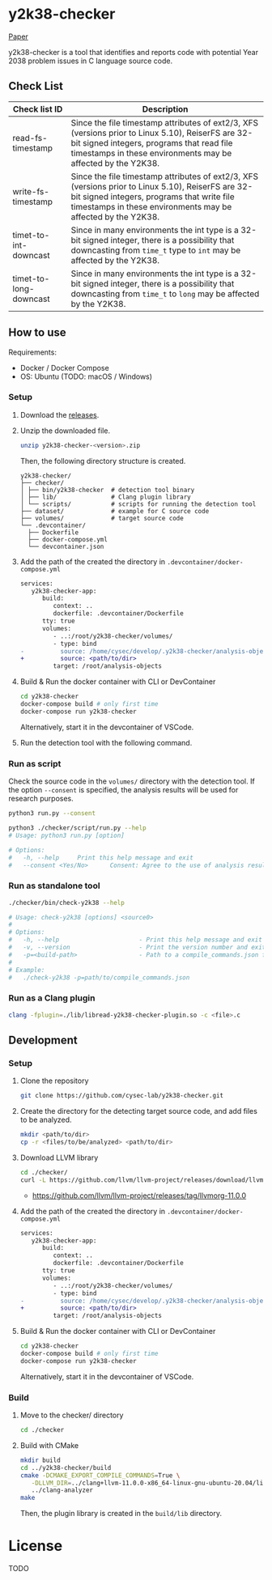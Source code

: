 # y2k38-checker

[Paper](https://ipsj.ixsq.nii.ac.jp/ej/?action=pages_view_main&active_action=repository_view_main_item_detail&item_id=228078&item_no=1&page_id=13&block_id=8)

y2k38-checker is a tool that identifies and reports code with potential Year 2038 problem issues in C language source code.

## Check List

| Check list ID          | Description                                                                                                                                                                                                     |
| ---------------------- | --------------------------------------------------------------------------------------------------------------------------------------------------------------------------------------------------------------- |
| read-fs-timestamp      | Since the file timestamp attributes of ext2/3, XFS (versions prior to Linux 5.10), ReiserFS are 32-bit signed integers, programs that read file timestamps in these environments may be affected by the Y2K38.  |
| write-fs-timestamp     | Since the file timestamp attributes of ext2/3, XFS (versions prior to Linux 5.10), ReiserFS are 32-bit signed integers, programs that write file timestamps in these environments may be affected by the Y2K38. |
| timet-to-int-downcast  | Since in many environments the int type is a 32-bit signed integer, there is a possibility that downcasting from `time_t` type to `int` may be affected by the Y2K38.                                           |
| timet-to-long-downcast | Since in many environments the int type is a 32-bit signed integer, there is a possibility that downcasting from `time_t` to `long` may be affected by the Y2K38.                                               |

## How to use

Requirements:

- Docker / Docker Compose
- OS: Ubuntu (TODO: macOS / Windows)

### Setup

1. Download the [releases](https://github.com/cysec-lab/y2k38-checker/releases/).
2. Unzip the downloaded file.

   ```sh
   unzip y2k38-checker-<version>.zip
   ```

   Then, the following directory structure is created.

   ```
   y2k38-checker/
   ├── checker/
   │ ├── bin/y2k38-checker  # detection tool binary
   │ ├── lib/               # Clang plugin library
   │ └── scripts/           # scripts for running the detection tool
   ├── dataset/             # example for C source code
   ├── volumes/             # target source code
   └── .devcontainer/
     ├── Dockerfile
     ├── docker-compose.yml
     └── devcontainer.json
   ```

3. Add the path of the created the directory in `.devcontainer/docker-compose.yml`

   ```diff
   services:
      y2k38-checker-app:
         build:
            context: ..
            dockerfile: .devcontainer/Dockerfile
         tty: true
         volumes:
            - ..:/root/y2k38-checker/volumes/
            - type: bind
   -          source: /home/cysec/develop/.y2k38-checker/analysis-objects/
   +          source: <path/to/dir>
            target: /root/analysis-objects
   ```

4. Build & Run the docker container with CLI or DevContainer
   ```sh
   cd y2k38-checker
   docker-compose build # only first time
   docker-compose run y2k38-checker
   ```
   Alternatively, start it in the devcontainer of VSCode.
5. Run the detection tool with the following command.

### Run as script

Check the source code in the `volumes/` directory with the detection tool.
If the option `--consent` is specified, the analysis results will be used for research purposes.

```sh
python3 run.py --consent
```

```sh
python3 ./checker/script/run.py --help
# Usage: python3 run.py [option]

# Options:
#   -h, --help     Print this help message and exit
#   --consent <Yes/No>      Consent: Agree to the use of analysis results in our research

```

### Run as standalone tool

```sh
./checker/bin/check-y2k38 --help

# Usage: check-y2k38 [options] <source0>
#
# Options:
#   -h, --help                      - Print this help message and exit
#   -v, --version                   - Print the version number and exit
#   -p=<build-path>                 - Path to a compile_commands.json file
#
# Example:
#   ./check-y2k38 -p=path/to/compile_commands.json
```

<!-- ```sh
cd ../build
./bin/check-y2k38 -- ../clang+llvm-11.0.0-x86_64-linux-gnu-ubuntu-20.04/bin/clang -c ../../dataset/blacklist/read-fs-timestamp.c
```

JSON Compilation Database を使用して実行することもできる。
この場合、カレントディレクトリは `clang-analyzer/build/` でなくても可。

```sh
pwd # path/to/repo
./build/bin/check-y2k38 -p ./clang-analyzer/compile_commands.json
``` -->

### Run as a Clang plugin

```sh
clang -fplugin=./lib/libread-y2k38-checker-plugin.so -c <file>.c
```

## Development

### Setup

1. Clone the repository
   ```sh
   git clone https://github.com/cysec-lab/y2k38-checker.git
   ```
2. Create the directory for the detecting target source code, and add files to be analyzed.

   ```sh
   mkdir <path/to/dir>
   cp -r <files/to/be/analyzed> <path/to/dir>
   ```

3. Download LLVM library

   ```sh
   cd ./checker/
   curl -L https://github.com/llvm/llvm-project/releases/download/llvmorg-11.0.0/clang+llvm-11.0.0-x86_64-linux-gnu-ubuntu-20.04.tar.xz | tar -Jxf -
   ```

   - https://github.com/llvm/llvm-project/releases/tag/llvmorg-11.0.0

4. Add the path of the created the directory in `.devcontainer/docker-compose.yml`

   ```diff
   services:
      y2k38-checker-app:
         build:
            context: ..
            dockerfile: .devcontainer/Dockerfile
         tty: true
         volumes:
            - ..:/root/y2k38-checker/volumes/
            - type: bind
   -          source: /home/cysec/develop/.y2k38-checker/analysis-objects/
   +          source: <path/to/dir>
            target: /root/analysis-objects
   ```

5. Build & Run the docker container with CLI or DevContainer
   ```sh
   cd y2k38-checker
   docker-compose build # only first time
   docker-compose run y2k38-checker
   ```
   Alternatively, start it in the devcontainer of VSCode.

### Build

1. Move to the checker/ directory

   ```sh
   cd ./checker
   ```

2. Build with CMake

   ```sh
   mkdir build
   cd ../y2k38-checker/build
   cmake -DCMAKE_EXPORT_COMPILE_COMMANDS=True \
      -DLLVM_DIR=../clang+llvm-11.0.0-x86_64-linux-gnu-ubuntu-20.04/lib/cmake/llvm/ \
      ../clang-analyzer
   make
   ```

   Then, the plugin library is created in the `build/lib` directory.

# License

TODO
